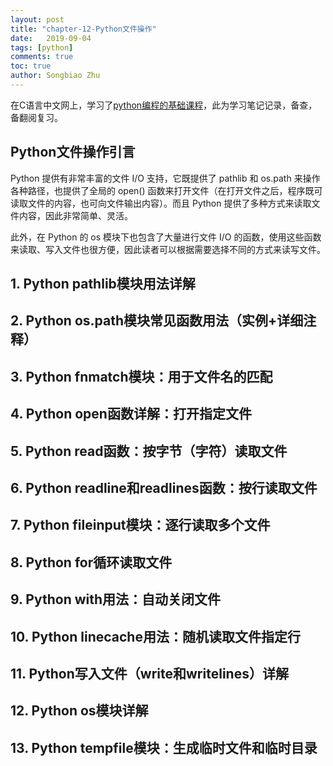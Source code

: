```yaml
---
layout: post
title: "chapter-12-Python文件操作"
date:   2019-09-04
tags: [python]
comments: true
toc: true
author: Songbiao Zhu
---
```


在C语言中文网上，学习了[python编程的基础课程](http://c.biancheng.net/python/)，此为学习笔记记录，备查，备翻阅复习。

<!-- more -->

## Python文件操作引言

Python 提供有非常丰富的文件 I/O 支持，它既提供了 pathlib 和 os.path 来操作各种路径，也提供了全局的 open()  函数来打开文件（在打开文件之后，程序既可读取文件的内容，也可向文件输出内容）。而且 Python  提供了多种方式来读取文件内容，因此非常简单、灵活。

 此外，在 Python 的 os 模块下也包含了大量进行文件 I/O 的函数，使用这些函数来读取、写入文件也很方便，因此读者可以根据需要选择不同的方式来读写文件。

## 1. Python pathlib模块用法详解 



## 2. Python os.path模块常见函数用法（实例+详细注释） 



## 3. Python fnmatch模块：用于文件名的匹配 



## 4. Python open函数详解：打开指定文件 



## 5. Python read函数：按字节（字符）读取文件 



## 6. Python readline和readlines函数：按行读取文件 



## 7. Python fileinput模块：逐行读取多个文件 



## 8. Python for循环读取文件 



## 9. Python with用法：自动关闭文件 



## 10. Python linecache用法：随机读取文件指定行 



## 11. Python写入文件（write和writelines）详解 



## 12. Python os模块详解 



## 13. Python tempfile模块：生成临时文件和临时目录